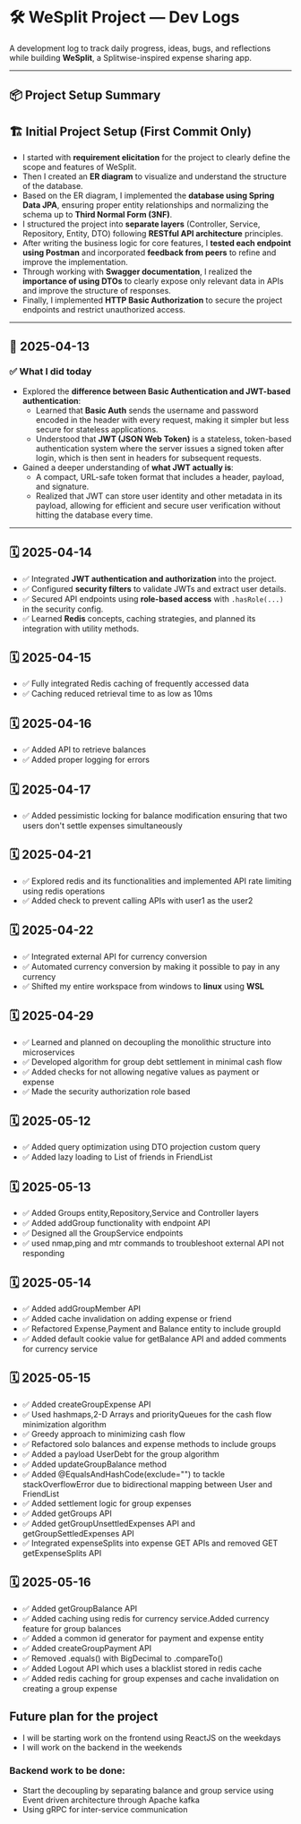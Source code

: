 # 🛠️ WeSplit Project — Dev Logs

A development log to track daily progress, ideas, bugs, and reflections while building **WeSplit**, a Splitwise-inspired expense sharing app.

---

## 📦 Project Setup Summary
## 🏗️ Initial Project Setup (First Commit Only)

- I started with **requirement elicitation** for the project to clearly define the scope and features of WeSplit.
- Then I created an **ER diagram** to visualize and understand the structure of the database.
- Based on the ER diagram, I implemented the **database using Spring Data JPA**, ensuring proper entity relationships and normalizing the schema up to **Third Normal Form (3NF)**.
- I structured the project into **separate layers** (Controller, Service, Repository, Entity, DTO) following **RESTful API architecture** principles.
- After writing the business logic for core features, I **tested each endpoint using Postman** and incorporated **feedback from peers** to refine and improve the implementation.
- Through working with **Swagger documentation**, I realized the **importance of using DTOs** to clearly expose only relevant data in APIs and improve the structure of responses.
- Finally, I implemented **HTTP Basic Authorization** to secure the project endpoints and restrict unauthorized access.

---

## 📅 2025-04-13

### ✅ What I did today
- Explored the **difference between Basic Authentication and JWT-based authentication**:
    - Learned that **Basic Auth** sends the username and password encoded in the header with every request, making it simpler but less secure for stateless applications.
    - Understood that **JWT (JSON Web Token)** is a stateless, token-based authentication system where the server issues a signed token after login, which is then sent in headers for subsequent requests.
- Gained a deeper understanding of **what JWT actually is**:
    - A compact, URL-safe token format that includes a header, payload, and signature.
    - Realized that JWT can store user identity and other metadata in its payload, allowing for efficient and secure user verification without hitting the database every time.
---

## 🗓️ 2025-04-14

- ✅ Integrated **JWT authentication and authorization** into the project.
- ✅ Configured **security filters** to validate JWTs and extract user details.
- ✅ Secured API endpoints using **role-based access** with `.hasRole(...)` in the security config.
- ✅ Learned **Redis** concepts, caching strategies, and planned its integration with utility methods.

## 🗓️ 2025-04-15

- ✅ Fully integrated Redis caching of frequently accessed data
- ✅ Caching reduced retrieval time to as low as 10ms

## 🗓️ 2025-04-16

- ✅ Added API to retrieve balances
- ✅ Added proper logging for errors

## 🗓️ 2025-04-17

- ✅ Added pessimistic locking for balance modification ensuring that two users don't settle expenses simultaneously

## 🗓️ 2025-04-21

- ✅ Explored redis and its functionalities and implemented API rate limiting using redis operations
- ✅ Added check to prevent calling APIs with user1 as the user2

## 🗓️ 2025-04-22

- ✅ Integrated external API for currency conversion
- ✅ Automated currency conversion by making it possible to pay in any currency
- ✅ Shifted my entire workspace from windows to **linux** using **WSL**

## 🗓️ 2025-04-29

- ✅ Learned and planned on decoupling the monolithic structure into microservices
- ✅ Developed algorithm for group debt settlement in minimal cash flow
- ✅ Added checks for not allowing negative values as payment or expense
- ✅ Made the security authorization role based

## 🗓️ 2025-05-12

- ✅ Added query optimization using DTO projection custom query
- ✅ Added lazy loading to List of friends in FriendList

## 🗓️ 2025-05-13

- ✅ Added Groups entity,Repository,Service and Controller layers
- ✅ Added addGroup functionality with endpoint API
- ✅ Designed all the GroupService endpoints
- ✅ used nmap,ping and mtr commands to troubleshoot external API not responding

## 🗓️ 2025-05-14

- ✅ Added addGroupMember API
- ✅ Added cache invalidation on adding expense or friend
- ✅ Refactored Expense,Payment and Balance entity to include groupId
- ✅ Added default cookie value for getBalance API and added comments for currency service

## 🗓️ 2025-05-15

- ✅ Added createGroupExpense API
- ✅ Used hashmaps,2-D Arrays and priorityQueues for the cash flow minimization algorithm
- ✅ Greedy approach to minimizing cash flow
- ✅ Refactored solo balances and expense methods to include groups
- ✅ Added a payload UserDebt for the group algorithm
- ✅ Added updateGroupBalance method
- ✅ Added @EqualsAndHashCode(exclude="") to tackle stackOverflowError due to bidirectional mapping between User and FriendList
- ✅ Added settlement logic for group expenses
- ✅ Added getGroups API
- ✅ Added getGroupUnsettledExpenses API and getGroupSettledExpenses API
- ✅ Integrated expenseSplits into expense GET APIs and removed GET getExpenseSplits API

## 🗓️ 2025-05-16

- ✅ Added getGroupBalance API
- ✅ Added caching using redis for currency service.Added currency feature for group balances
- ✅ Added a common id generator for payment and expense entity
- ✅ Added createGroupPayment API
- ✅ Removed .equals() with BigDecimal to .compareTo() 
- ✅ Added Logout API which uses a blacklist stored in redis cache
- ✅ Added redis caching for group expenses and cache invalidation on creating a group expense

## Future plan for the project

- I will be starting work on the frontend using ReactJS on the weekdays
- I will work on the backend in the weekends

### Backend work to be done:
- Start the decoupling by separating balance and group service using Event driven architecture through Apache kafka
- Using gRPC for inter-service communication

